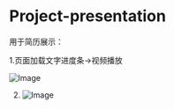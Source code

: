 # Project-presentation

用于简历展示：

1.页面加载文字进度条->视频播放

![Image](https://github.com/user-attachments/assets/c07342e9-d396-4d60-9dc4-f5af95dbe63b)

2.  ![Image](https://github.com/user-attachments/assets/eb4654bd-bacd-4b23-bf8e-56ffc574894d)

